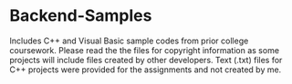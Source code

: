 # Backend-Samples
Includes C++ and Visual Basic sample codes from prior college coursework. Please read the the files for copyright information as some projects will include files created by other developers. Text (.txt) files for C++ projects were provided for the assignments and not created by me.
